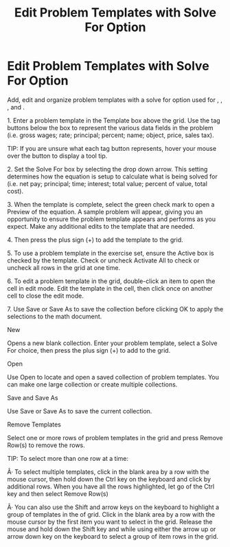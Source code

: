 ﻿---
title: Edit Problem Templates with Solve For Option
category: reference
---

# Edit Problem Templates with Solve For Option

Add, edit and organize problem templates with a solve for option used for , , , and .

1\. Enter a problem template in the Template box above the grid. Use the tag buttons below the box to represent the various data fields in the problem (i.e. gross wages; rate; principal; percent; name; object, price, sales tax).

TIP: If you are unsure what each tag button represents, hover your mouse over the button to display a tool tip.

2\. Set the Solve For box by selecting the drop down arrow. This setting determines how the equation is setup to calculate what is being solved for (i.e. net pay; principal; time; interest; total value; percent of value, total cost).

3\. When the template is complete, select the green check mark to open a Preview of the equation. A sample problem will appear, giving you an opportunity to ensure the problem template appears and performs as you expect. Make any additional edits to the template that are needed.

4\. Then press the plus sign (+) to add the template to the grid.

5\. To use a problem template in the exercise set, ensure the Active box is checked by the template. Check or uncheck Activate All to check or uncheck all rows in the grid at one time.

6\. To edit a problem template in the grid, double-click an item to open the cell in edit mode. Edit the template in the cell, then click once on another cell to close the edit mode.

7\. Use Save or Save As to save the collection before clicking OK to apply the selections to the math document.

New

Opens a new blank collection. Enter your problem template, select a Solve For choice, then press the plus sign (+) to add to the grid.

Open

Use Open to locate and open a saved collection of problem templates. You can make one large collection or create multiple collections.

Save and Save As

Use Save or Save As to save the current collection.

Remove Templates

Select one or more rows of problem templates in the grid and press Remove Row(s) to remove the rows.

TIP: To select more than one row at a time:

Â· To select multiple templates, click in the blank area by a row with the mouse cursor, then hold down the Ctrl key on the keyboard and click by additional rows. When you have all the rows highlighted, let go of the Ctrl key and then select Remove Row(s)

Â· You can also use the Shift and arrow keys on the keyboard to highlight a group of templates in the of grid. Click in the blank area by a row with the mouse cursor by the first item you want to select in the grid. Release the mouse and hold down the Shift key and while using either the arrow up or arrow down key on the keyboard to select a group of item rows in the grid.
